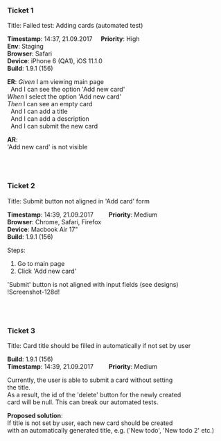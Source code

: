 ### Ticket 1
Title: Failed test: Adding cards (automated test)

**Timestamp**: 14:37, 21.09.2017    
**Priority**: High   
**Env**: Staging  
**Browser**: Safari  
**Device**: iPhone 6 (QA1), iOS 11.1.0  
**Build**: 1.9.1 (156)  

**ER**:
_Given_ I am viewing main page  
&nbsp;&nbsp;And I can see the option 'Add new card'  
*When* I select the option 'Add new card'  
*Then* I can see an empty card  
&nbsp;&nbsp;And I can add a title  
&nbsp;&nbsp;And I can add a description  
&nbsp;&nbsp;And I can submit the new card  

**AR**:  
'Add new card' is not visible

&nbsp;  
&nbsp;  


### Ticket 2    
Title: Submit button not aligned in 'Add card' form  

**Timestamp**: 14:39, 21.09.2017         **Priority**: Medium  
**Browser**: Chrome, Safari, Firefox  
**Device**: Macbook Air 17"  
**Build**: 1.9.1 (156)  

Steps:  
1. Go to main page  
2. Click 'Add new card'  

'Submit' button is not aligned with input fields (see designs)  
!Screenshot-128d!  

&nbsp;  
&nbsp;  


### Ticket 3
Title: Card title should be filled in automatically if not set by user  

**Build**: 1.9.1 (156)  
**Timestamp**: 14:39, 21.09.2017         **Priority**: Medium  

Currently, the user is able to submit a card without setting    
the title.  
As a result, the id of the 'delete' button for the newly created   
card will be null. This can break our automated tests.  

**Proposed solution**:  
If title is not set by user, each new card should be created  
with an automatically generated title, e.g. ('New todo', 'New todo 2' etc.)    
